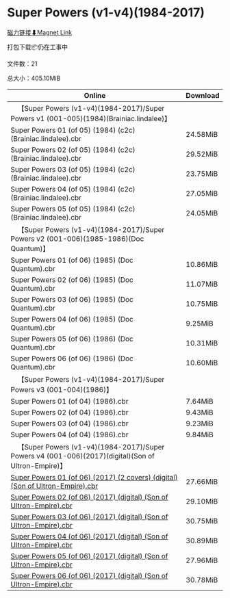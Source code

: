 # Super Powers (v1-v4)(1984-2017)

[磁力链接⬇Magnet Link](magnet:?xt=urn:btih:90be5ee00ae4032b0688ee536c903ef155c6e5bb&dn=Super%20Powers%20%28v1-v4%29%281984-2017%29)

打包下载📦仍在工事中

文件数：21

总大小：405.10MiB

Online | Download
--- | ---
&emsp;【Super Powers (v1-v4)(1984-2017)/Super Powers v1 (001-005)(1984)(Brainiac.lindalee)】 | 
Super Powers 01 (of 05) (1984) (c2c) (Brainiac.lindalee).cbr | 24.58MiB
Super Powers 02 (of 05) (1984) (c2c) (Brainiac.lindalee).cbr | 29.52MiB
Super Powers 03 (of 05) (1984) (c2c) (Brainiac.lindalee).cbr | 23.75MiB
Super Powers 04 (of 05) (1984) (c2c) (Brainiac.lindalee).cbr | 27.05MiB
Super Powers 05 (of 05) (1984) (c2c) (Brainiac.lindalee).cbr | 24.05MiB
&emsp;【Super Powers (v1-v4)(1984-2017)/Super Powers v2 (001-006)(1985-1986)(Doc Quantum)】 | 
Super Powers 01 (of 06) (1985) (Doc Quantum).cbr | 10.86MiB
Super Powers 02 (of 06) (1985) (Doc Quantum).cbr | 11.07MiB
Super Powers 03 (of 06) (1985) (Doc Quantum).cbr | 10.75MiB
Super Powers 04 (of 06) (1985) (Doc Quantum).cbr | 9.25MiB
Super Powers 05 (of 06) (1986) (Doc Quantum).cbr | 10.31MiB
Super Powers 06 (of 06) (1986) (Doc Quantum).cbr | 10.60MiB
&emsp;【Super Powers (v1-v4)(1984-2017)/Super Powers v3 (001-004)(1986)】 | 
Super Powers 01 (of 04) (1986).cbr | 7.64MiB
Super Powers 02 (of 04) (1986).cbr | 9.43MiB
Super Powers 03 (of 04) (1986).cbr | 9.23MiB
Super Powers 04 (of 04) (1986).cbr | 9.84MiB
&emsp;【Super Powers (v1-v4)(1984-2017)/Super Powers v4 (001-006)(2017)(digital)(Son of Ultron-Empire)】 | 
[Super Powers 01 (of 06) (2017) (2 covers) (digital) (Son of Ultron-Empire).cbr](https://github.com/alicewish/markdown/blob/master/comic/Super-Powers-01-of-06-2017-2-covers-digital-Son-of-Ultron-Empire-cbr.md) | 27.66MiB
[Super Powers 02 (of 06) (2017) (digital) (Son of Ultron-Empire).cbr](https://github.com/alicewish/markdown/blob/master/comic/Super-Powers-02-of-06-2017-digital-Son-of-Ultron-Empire-cbr.md) | 29.10MiB
[Super Powers 03 (of 06) (2017) (digital) (Son of Ultron-Empire).cbr](https://github.com/alicewish/markdown/blob/master/comic/Super-Powers-03-of-06-2017-digital-Son-of-Ultron-Empire-cbr.md) | 30.75MiB
[Super Powers 04 (of 06) (2017) (digital) (Son of Ultron-Empire).cbr](https://github.com/alicewish/markdown/blob/master/comic/Super-Powers-04-of-06-2017-digital-Son-of-Ultron-Empire-cbr.md) | 30.89MiB
[Super Powers 05 (of 06) (2017) (digital) (Son of Ultron-Empire).cbr](https://github.com/alicewish/markdown/blob/master/comic/Super-Powers-05-of-06-2017-digital-Son-of-Ultron-Empire-cbr.md) | 27.96MiB
[Super Powers 06 (of 06) (2017) (digital) (Son of Ultron-Empire).cbr](https://github.com/alicewish/markdown/blob/master/comic/Super-Powers-06-of-06-2017-digital-Son-of-Ultron-Empire-cbr.md) | 30.78MiB